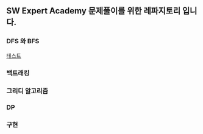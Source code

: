 ## SW Expert Academy 문제풀이를 위한 레파지토리 입니다.

### DFS 와 BFS
[테스트](./백준/src/백준2월4주차/링3036.java)

### 백트래킹


### 그리디 알고리즘



### DP



### 구현
